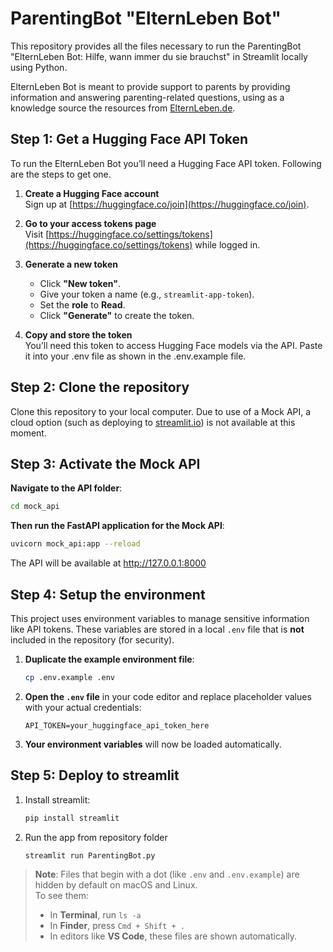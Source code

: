 # ParentingBot "ElternLeben Bot"
This repository provides all the files necessary to run the ParentingBot "ElternLeben Bot: Hilfe, wann immer du sie brauchst" in Streamlit locally using Python.

ElternLeben Bot is meant to provide support to parents by providing information and answering parenting-related questions, using as a knowledge source the resources from [ElternLeben.de](https://www.elternleben.de/).


## Step 1: Get a Hugging Face API Token

To run the ElternLeben Bot you’ll need a Hugging Face API token. Following are the steps to get one.

1. **Create a Hugging Face account**  
   Sign up at [https://huggingface.co/join](https://huggingface.co/join).

2. **Go to your access tokens page**  
   Visit [https://huggingface.co/settings/tokens](https://huggingface.co/settings/tokens) while logged in.

3. **Generate a new token**  
   - Click **"New token"**.
   - Give your token a name (e.g., `streamlit-app-token`).
   - Set the **role** to **Read**.
   - Click **"Generate"** to create the token.

4. **Copy and store the token**  
   You’ll need this token to access Hugging Face models via the API. Paste it into your .env file as shown in the  .env.example file. 

## Step 2: Clone the repository
Clone this repository to your local computer. Due to use of a Mock API, a cloud option (such as deploying to [streamlit.io](streamlit.io)) is not available at this moment.

## Step 3: Activate the Mock API
**Navigate to the API folder**:
   ```bash
   cd mock_api
   ```

**Then run the FastAPI application for the Mock API**:
   ```bash
   uvicorn mock_api:app --reload
   ```
   The API will be available at http://127.0.0.1:8000

## Step 4: Setup the environment

This project uses environment variables to manage sensitive information like API tokens. These variables are stored in a local `.env` file that is **not** included in the repository (for security).


1. **Duplicate the example environment file**:
   ```bash
   cp .env.example .env
   ```

2. **Open the `.env` file** in your code editor and replace placeholder values with your actual credentials:
   ```env
   API_TOKEN=your_huggingface_api_token_here
   ```

3. **Your environment variables** will now be loaded automatically. 

## Step 5: Deploy to streamlit
1. Install streamlit:
   ```bash
   pip install streamlit
   ```
2. Run the app from repository folder
   ```bash
   streamlit run ParentingBot.py

   ```

> **Note**: Files that begin with a dot (like `.env` and `.env.example`) are hidden by default on macOS and Linux.  
> To see them:
> - In **Terminal**, run `ls -a`  
> - In **Finder**, press `Cmd + Shift + .`  
> - In editors like **VS Code**, these files are shown automatically.
